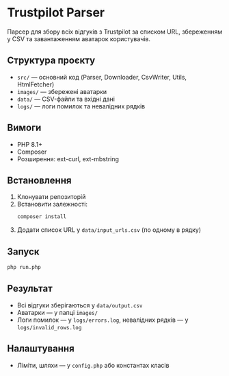 # Trustpilot Parser

Парсер для збору всіх відгуків з Trustpilot за списком URL, збереженням у CSV та завантаженням аватарок користувачів.

## Структура проєкту

- `src/` — основний код (Parser, Downloader, CsvWriter, Utils, HtmlFetcher)
- `images/` — збережені аватарки
- `data/` — CSV-файли та вхідні дані
- `logs/` — логи помилок та невалідних рядків

## Вимоги
- PHP 8.1+
- Composer
- Розширення: ext-curl, ext-mbstring

## Встановлення
1. Клонувати репозиторій
2. Встановити залежності:
   ```bash
   composer install
   ```
3. Додати список URL у `data/input_urls.csv` (по одному в рядку)

## Запуск
```bash
php run.php
```

## Результат
- Всі відгуки зберігаються у `data/output.csv`
- Аватарки — у папці `images/`
- Логи помилок — у `logs/errors.log`, невалідних рядків — у `logs/invalid_rows.log`

## Налаштування
- Ліміти, шляхи — у `config.php` або константах класів

